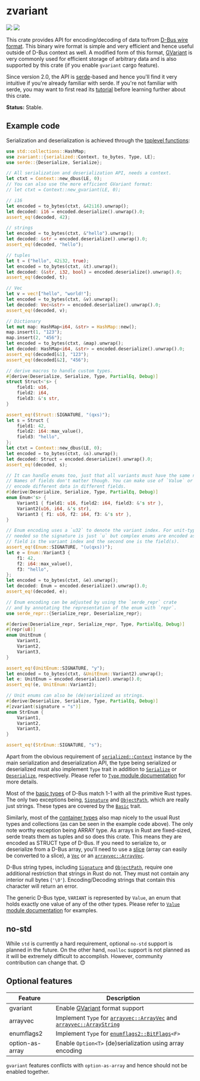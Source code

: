 # zvariant

[![](https://docs.rs/zvariant/badge.svg)](https://docs.rs/zvariant/) [![](https://img.shields.io/crates/v/zvariant)](https://crates.io/crates/zvariant)

This crate provides API for encoding/decoding of data to/from [D-Bus wire format][dwf]. This binary
wire format is simple and very efficient and hence useful outside of D-Bus context as well. A
modified form of this format, [GVariant] is very commonly used for efficient storage of arbitrary
data and is also supported by this crate (if you enable `gvariant` cargo feature).

Since version 2.0, the API is [serde]-based and hence you'll find it very intuitive if you're
already familiar with serde. If you're not familiar with serde, you may want to first read its
[tutorial] before learning further about this crate.

**Status:** Stable.

## Example code

Serialization and deserialization is achieved through the [toplevel functions]:

```rust
use std::collections::HashMap;
use zvariant::{serialized::Context, to_bytes, Type, LE};
use serde::{Deserialize, Serialize};

// All serialization and deserialization API, needs a context.
let ctxt = Context::new_dbus(LE, 0);
// You can also use the more efficient GVariant format:
// let ctxt = Context::new_gvariant(LE, 0);

// i16
let encoded = to_bytes(ctxt, &42i16).unwrap();
let decoded: i16 = encoded.deserialize().unwrap().0;
assert_eq!(decoded, 42);

// strings
let encoded = to_bytes(ctxt, &"hello").unwrap();
let decoded: &str = encoded.deserialize().unwrap().0;
assert_eq!(decoded, "hello");

// tuples
let t = ("hello", 42i32, true);
let encoded = to_bytes(ctxt, &t).unwrap();
let decoded: (&str, i32, bool) = encoded.deserialize().unwrap().0;
assert_eq!(decoded, t);

// Vec
let v = vec!["hello", "world!"];
let encoded = to_bytes(ctxt, &v).unwrap();
let decoded: Vec<&str> = encoded.deserialize().unwrap().0;
assert_eq!(decoded, v);

// Dictionary
let mut map: HashMap<i64, &str> = HashMap::new();
map.insert(1, "123");
map.insert(2, "456");
let encoded = to_bytes(ctxt, &map).unwrap();
let decoded: HashMap<i64, &str> = encoded.deserialize().unwrap().0;
assert_eq!(decoded[&1], "123");
assert_eq!(decoded[&2], "456");

// derive macros to handle custom types.
#[derive(Deserialize, Serialize, Type, PartialEq, Debug)]
struct Struct<'s> {
    field1: u16,
    field2: i64,
    field3: &'s str,
}

assert_eq!(Struct::SIGNATURE, "(qxs)");
let s = Struct {
    field1: 42,
    field2: i64::max_value(),
    field3: "hello",
};
let ctxt = Context::new_dbus(LE, 0);
let encoded = to_bytes(ctxt, &s).unwrap();
let decoded: Struct = encoded.deserialize().unwrap().0;
assert_eq!(decoded, s);

// It can handle enums too, just that all variants must have the same number and types of fields.
// Names of fields don't matter though. You can make use of `Value` or `OwnedValue` if you want to
// encode different data in different fields.
#[derive(Deserialize, Serialize, Type, PartialEq, Debug)]
enum Enum<'s> {
    Variant1 { field1: u16, field2: i64, field3: &'s str },
    Variant2(u16, i64, &'s str),
    Variant3 { f1: u16, f2: i64, f3: &'s str },
}

// Enum encoding uses a `u32` to denote the variant index. For unit-type enums that's all that's
// needed so the signature is just `u` but complex enums are encoded as a structure whose first
// field is the variant index and the second one is the field(s).
assert_eq!(Enum::SIGNATURE, "(u(qxs))");
let e = Enum::Variant3 {
    f1: 42,
    f2: i64::max_value(),
    f3: "hello",
};
let encoded = to_bytes(ctxt, &e).unwrap();
let decoded: Enum = encoded.deserialize().unwrap().0;
assert_eq!(decoded, e);

// Enum encoding can be adjusted by using the `serde_repr` crate
// and by annotating the representation of the enum with `repr`.
use serde_repr::{Serialize_repr, Deserialize_repr};

#[derive(Deserialize_repr, Serialize_repr, Type, PartialEq, Debug)]
#[repr(u8)]
enum UnitEnum {
    Variant1,
    Variant2,
    Variant3,
}

assert_eq!(UnitEnum::SIGNATURE, "y");
let encoded = to_bytes(ctxt, &UnitEnum::Variant2).unwrap();
let e: UnitEnum = encoded.deserialize().unwrap().0;
assert_eq!(e, UnitEnum::Variant2);

// Unit enums can also be (de)serialized as strings.
#[derive(Deserialize, Serialize, Type, PartialEq, Debug)]
#[zvariant(signature = "s")]
enum StrEnum {
    Variant1,
    Variant2,
    Variant3,
}

assert_eq!(StrEnum::SIGNATURE, "s");
```

Apart from the obvious requirement of [`serialized::Context`] instance by the main serialization and
deserialization API, the type being serialized or deserialized must also implement `Type`
trait in addition to [`Serialize`] or [`Deserialize`], respectively. Please refer to [`Type`
module documentation] for more details.

Most of the [basic types] of D-Bus match 1-1 with all the primitive Rust types. The only two
exceptions being, [`Signature`] and [`ObjectPath`], which are really just strings. These types
are covered by the [`Basic`] trait.

Similarly, most of the [container types] also map nicely to the usual Rust types and
collections (as can be seen in the example code above). The only note worthy exception being
ARRAY type. As arrays in Rust are fixed-sized, serde treats them as tuples and so does this
crate. This means they are encoded as STRUCT type of D-Bus. If you need to serialize to, or
deserialize from a D-Bus array, you'll need to use a [slice] (array can easily be converted to a
slice), a [`Vec`] or an [`arrayvec::ArrayVec`].

D-Bus string types, including [`Signature`] and [`ObjectPath`], require one additional
restriction that strings in Rust do not. They must not contain any interior null bytes (`'\0'`).
Encoding/Decoding strings that contain this character will return an error.

The generic D-Bus type, `VARIANT` is represented by `Value`, an enum that holds exactly one
value of any of the other types. Please refer to [`Value` module documentation] for examples.

## no-std

While `std` is currently a hard requirement, optional `no-std` support is planned in the future.
On the other hand, `noalloc` support is not planned as it will be extremely difficult to
accomplish. However, community contribution can change that. 😊

## Optional features

| Feature | Description |
| ---     | ----------- |
| gvariant | Enable [GVariant] format support |
| arrayvec | Implement `Type` for [`arrayvec::ArrayVec`] and [`arrayvec::ArrayString`] |
| enumflags2 | Implement `Type` for [`enumflags2::BitFlags`]`<F>` |
| option-as-array | Enable `Option<T>` (de)serialization using array encoding |

`gvariant` features conflicts with `option-as-array` and hence should not be enabled together.

[dwf]: https://dbus.freedesktop.org/doc/dbus-specification.html#message-protocol-marshaling
[GVariant]: https://developer.gnome.org/documentation/specifications/gvariant-specification-1.0.html
[serde]: https://crates.io/crates/serde
[tutorial]: https://serde.rs/
[toplevel functions]: https://docs.rs/zvariant/latest/zvariant/#functions
[`serialized::Context`]: https://docs.rs/zvariant/latest/serialized/struct.Context.html
[`Serialize`]: https://docs.serde.rs/serde/trait.Serialize.html
[`Deserialize`]: https://docs.serde.rs/serde/de/trait.Deserialize.html
[`Type` module documentation]: https://docs.rs/zvariant/latest/zvariant/trait.Type.html
[basic types]: https://dbus.freedesktop.org/doc/dbus-specification.html#basic-types
[`Signature`]: https://docs.rs/zvariant/latest/zvariant/struct.Signature.html
[`ObjectPath`]: https://docs.rs/zvariant/latest/zvariant/struct.ObjectPath.html
[`Basic`]: https://docs.rs/zvariant/latest/zvariant/trait.Basic.html
[container types]: https://dbus.freedesktop.org/doc/dbus-specification.html#container-types
[slice]: https://doc.rust-lang.org/std/primitive.slice.html
[`Vec`]: https://doc.rust-lang.org/std/vec/struct.Vec.html
[`arrayvec::ArrayVec`]: https://docs.rs/arrayvec/0.7.1/arrayvec/struct.ArrayVec.html
[`arrayvec::ArrayString`]: https://docs.rs/arrayvec/0.7.1/arrayvec/struct.ArrayString.html
[`enumflags2::Bitflags`]: https://docs.rs/enumflags2/latest/enumflags2/struct.BitFlags.html
[`Value` module documentation]: https://docs.rs/zvariant/latest/zvariant/enum.Value.html
